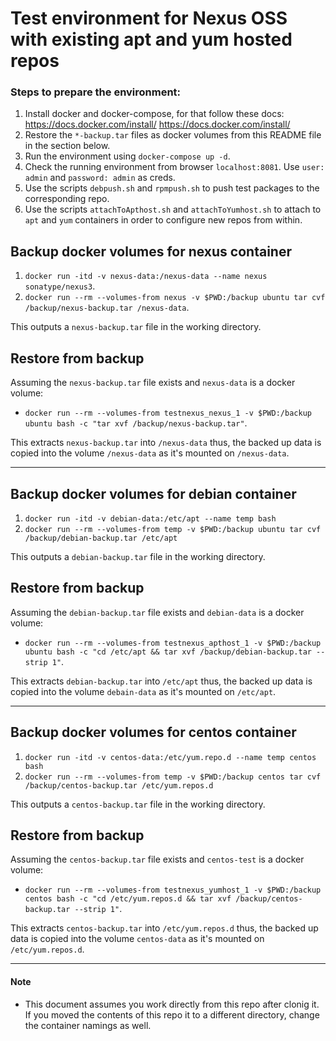 # Test environment for Nexus OSS with existing apt and yum hosted repos
### Steps to prepare the environment:
1. Install docker and docker-compose, for that follow these docs:
https://docs.docker.com/install/
https://docs.docker.com/install/
2. Restore the `*-backup.tar` files as docker volumes from this README file in the section below.
3. Run the environment using `docker-compose up -d`.
4. Check the running environment from browser `localhost:8081`. Use `user: admin` and `password: admin` as creds.
5. Use the scripts `debpush.sh` and `rpmpush.sh` to push test packages to the corresponding repo.
6. Use the scripts `attachToApthost.sh` and `attachToYumhost.sh` to attach to `apt` and `yum` containers in order to  configure new repos from within. 

## Backup docker volumes for nexus container
1. `docker run -itd -v nexus-data:/nexus-data --name nexus sonatype/nexus3`.
2. `docker run --rm --volumes-from nexus -v $PWD:/backup ubuntu tar cvf /backup/nexus-backup.tar /nexus-data`.

This outputs a `nexus-backup.tar` file in the working directory.
## Restore from backup
Assuming the `nexus-backup.tar` file exists and `nexus-data` is a docker volume:
* `docker run --rm --volumes-from testnexus_nexus_1 -v $PWD:/backup ubuntu bash -c "tar xvf /backup/nexus-backup.tar"`.

This extracts `nexus-backup.tar` into `/nexus-data` thus, the backed up data is copied into the volume `/nexus-data` as it's mounted on `/nexus-data`.

-------------------------------------------

## Backup docker volumes for debian container
1. `docker run -itd -v debian-data:/etc/apt --name temp bash`
2. `docker run --rm --volumes-from temp -v $PWD:/backup ubuntu tar cvf /backup/debian-backup.tar /etc/apt`

This outputs a `debian-backup.tar` file in the working directory.
## Restore from backup
Assuming the `debian-backup.tar` file exists and `debian-data` is a docker volume:
* `docker run --rm --volumes-from testnexus_apthost_1 -v $PWD:/backup ubuntu bash -c "cd /etc/apt && tar xvf /backup/debian-backup.tar --strip 1"`.

This extracts `debian-backup.tar` into `/etc/apt` thus, the backed up data is copied into the volume `debain-data` as it's mounted on `/etc/apt`.

-------------------------------------------

## Backup docker volumes for centos container
1. `docker run -itd -v centos-data:/etc/yum.repo.d --name temp centos bash`
2. `docker run --rm --volumes-from temp -v $PWD:/backup centos tar cvf /backup/centos-backup.tar /etc/yum.repos.d`

This outputs a `centos-backup.tar` file in the working directory.
## Restore from backup
Assuming the `centos-backup.tar` file exists and `centos-test` is a docker volume:
* `docker run --rm --volumes-from testnexus_yumhost_1 -v $PWD:/backup centos bash -c "cd /etc/yum.repos.d && tar xvf /backup/centos-backup.tar --strip 1"`.

This extracts `centos-backup.tar` into `/etc/yum.repos.d` thus, the backed up data is copied into the volume `centos-data` as it's mounted on `/etc/yum.repos.d`.

-------------------------------------------

#### Note 
* This document assumes you work directly from this repo after clonig it. If you moved the contents of this repo it to a different directory, change the container namings as well.
